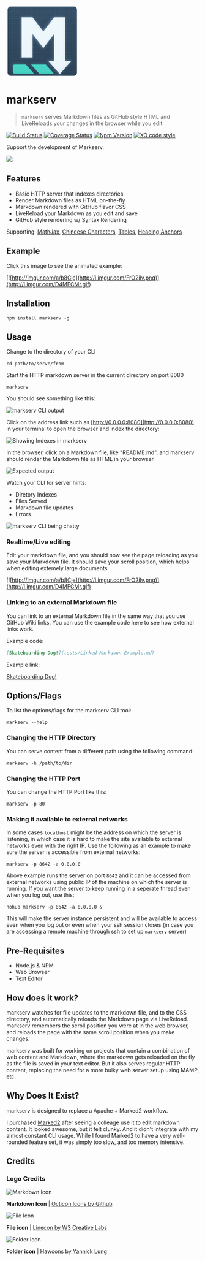 <img src="media/markserv-logo.png" width="188">

# markserv

> `markserv` serves Markdown files as GitHub style HTML and LiveReloads your changes in the browser while you edit

[![Build Status](https://travis-ci.org/F1LT3R/markserv.svg?branch=master)](https://travis-ci.org/F1LT3R/markserv)
[![Coverage Status](https://coveralls.io/repos/github/F1LT3R/markserv/badge.svg?branch=master)](https://coveralls.io/github/F1LT3R/markserv?branch=master)
[![Npm Version](https://img.shields.io/npm/v/markserv.svg)](https://www.npmjs.com/package/markserv)
[![XO code style](https://img.shields.io/badge/code_style-XO-5ed9c7.svg)](https://github.com/sindresorhus/xo)

Support the development of Markserv.

<a href="https://patreon.com/bePatron?u=9720216"><img width="160" src="https://f1lt3r.io/content/images/2018/04/become_a_patron_button@2x.png"></a>

## Features

 - Basic HTTP server that indexes directories
 - Render Markdown files as HTML on-the-fly
 - Markdown rendered with GitHub flavor CSS
 - LiveReload your Markdown as you edit and save
 - GitHub style rendering w/ Syntax Rendering

Supporting: [MathJax](tests/mathjax.md), [Chineese Characters](tests/测试.md), [Tables](tests/tables.md), [Heading Anchors](tests/links.md)

## Example

Click this image to see the animated example:

[![http://imgur.com/a/b8Cje](http://i.imgur.com/FrO2ilv.png)](http://i.imgur.com/D4MFCMr.gif)

## Installation

```shell
npm install markserv -g
```

## Usage

Change to the directory of your CLI

```shell
cd path/to/serve/from
```

Start the HTTP markdown server in the current directory on port 8080

```shell
markserv
```

You should see something like this:

![markserv CLI output](http://i.imgur.com/Ii8ydEN.png)

Click on the address link such as [http://0.0.0.0:8080](http://0.0.0.0:8080) in your terminal to open the browser and index the directory:

![Showing Indexes in markserv](http://i.imgur.com/fjMPutk.png)

In the browser, click on a Markdown file, like "README.md", and markserv should render the Markdown file as HTML in your browser.

![Expected output](http://i.imgur.com/yWv8dGZ.png)

Watch your CLI for server hints:

 - Diretory Indexes
 - Files Served
 - Markdown file updates
 - Errors

![markserv CLI being chatty](http://i.imgur.com/TuO78gt.png)

### Realtime/Live editing

Edit your markdown file, and you should now see the page reloading as you save your Markdown file. It should save your scroll position, which helps when editing extemely large documents.

[![http://imgur.com/a/b8Cje](http://i.imgur.com/FrO2ilv.png)](http://i.imgur.com/D4MFCMr.gif)

### Linking to an external Markdown file

You can link to an external Markdown file in the same way that you use GitHub Wiki links. You can use the example code here to see how external links work.

Example code:

```markdown
[Skateboarding Dog!](tests/Linked-Markdown-Example.md)
```

Example link:

[Skateboarding Dog!](tests/Linked-Markdown-Example.md)

## Options/Flags

To list the options/flags for the markserv CLI tool:

```shell
markserv --help
```

### Changing the HTTP Directory

You can serve content from a different path using the following command:

```shell
markserv -h /path/to/dir
```

### Changing the HTTP Port

You can change the HTTP Port like this:

```shell
markserv -p 80
```

### Making it available to external networks

In some cases `localhost` might be the address on which the server is listening, in which case it is hard to make the site available to external networks even with the right IP. Use the following as an example to make sure the server is accessible from external networks:

```shell
markserv -p 8642 -a 0.0.0.0
```

Above example runs the server on port `8642` and it can be accessed from external networks using public IP of the machine on which the server is running. If you want the server to keep running in a seperate thread even when you log out, use this:

```shell
nohup markserv -p 8642 -a 0.0.0.0 &
```

This will make the server instance persistent and will be available to access even when you log out or even when your ssh session closes (in case you are accessing a remote machine through ssh to set up `markserv` server)


## Pre-Requisites

 - Node.js & NPM
 - Web Browser
 - Text Editor

## How does it work?

markserv watches for file updates to the markdown file, and to the CSS directory, and automatically reloads the Markdown page via LiveReload. markserv remembers the scroll position you were at in the web browser, and reloads the page with the same scroll position when you make changes.

markserv was built for working on projects that contain a combination of web content and Markdown, where the markdown gets reloaded on the fly as the file is saved in your text editor. But it also serves regular HTTP content, replacing the need for a more bulky web server setup using MAMP, etc.


## Why Does It Exist?

markserv is designed to replace a Apache + Marked2 workflow.

I purchased [Marked2](http://marked2app.com/) after seeing a colleage use it to edit markdown content. It looked awesome, but it felt clunky. And it didn't integrate with my almost constant CLI usage. While I found Marked2 to have a very well-rounded feature set, it was simply too slow, and too memory intensive.

## Credits

### Logo Credits

![Markdown Icon](https://cdn0.iconfinder.com/data/icons/octicons/1024/markdown-32.png)

**Markdown Icon** | [Octicon Icons by Github](https://www.iconfinder.com/icons/298823/markdown_icon#size=32)

![File Icon](https://cdn4.iconfinder.com/data/icons/linecon/512/file-32.png)

**File icon** | [Linecon by W3 Creative Labs](https://www.iconfinder.com/icons/370083/document_file_files_page_paper_sheet_icon#size=32)

![Folder Icon](https://cdn1.iconfinder.com/data/icons/hawcons/32/699086-icon-94-folder-32.png)

**Folder icon** | [Hawcons by Yannick Lung](https://www.iconfinder.com/icons/314937/folder_icon#size=32)
